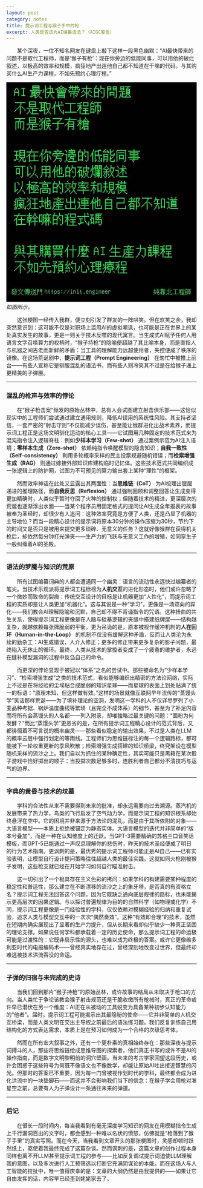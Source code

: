 ```yaml
---
layout: post
category: notes
title: 提示词工程与猴子手中的枪
excerpt: 人类是否该为AI编纂语法？（AIGC警告）
---
```


&emsp;&emsp;某个深夜，一位不知名网友在键盘上敲下这样一段黑色幽默：“AI最快带来的问题不是取代工程师，而是‘猴子有枪’：现在你旁边的低能同事，可以用他的破烂叙述，以极高的效率和规模，疯狂地产出连他自己都不知道在干嘛的代码。与其购买什么AI生产力课程，不如先预约心理疗程。”

![](/assets/images/notes/20250305_1.jpg)\
*如图所示。*

&emsp;&emsp;这张梗图一经传入我群，便立刻引发了群友的一阵哄笑。但在欢笑之余，我却突然意识到：这可能不仅是对职场上滥用AI的虚拟嘲讽，也可能是正在世界上的某处真实发生的故事，更是一则关于技术反噬的现代寓言。当生成式AI赋予任何人用语言文字召唤算力的权柄时，“猴子持枪”的隐喻便超越了其比喻本身，而是直指人与机器之间古老而新鲜的矛盾：当工具的理解能力远超使用者，失控便成了秩序的镜像。在这场荒诞剧中，**提示词工程（Prompt Engineering）** 在匆忙中被推上前台——有些人宣称它是驯服混乱的语法书，而有些人则冷笑其不过是在给猴子递上更精美的子弹匣。

---

### 混乱的枪声与效率的悖论

&emsp;&emsp;在“猴子枪击案”频发的原始丛林中，总有人会试图建立射击俱乐部——这恰似现实中的工程师们尝试通过建立通用规则，降低AI误用的系统性风险。其支持者坚信，一套严密的“射击守则”不仅能减少误伤，甚至能让猴群进化出战术素养，而提示词工程正是这场文明驯化运动的核心工具——它试图用几种固定的技术范式来为混沌指令注入逻辑脊柱：例如**少样本学习（Few-shot）** 通过案例示范为AI注入语境；**零样本生成（Zero-shot）** 依赖纯指令唤醒模型的隐含知识；**自我一致性（Self-consistency）** 利用多轮概率采样的民主投票规避随机错误；而**检索增强生成（RAG）** 则通过嫁接外部知识库建构临时记忆体。这些技术范式共同编织成一张逻辑上的防护网，试图为不可预见的算力输出套上某种“理性”的框架。

&emsp;&emsp;然而效率神话在此处又显露出其两面性：当**思维链（CoT）** 为AI梳理出层层递进的推理路径，而**自我反思（Reflexion）** 通过强制回顾和调整回答让生成变得更加精确时，人类似乎暂时夺回了火种的控制权；但随着技术的精进，更深层次的荒诞也逐渐浮出水面——当某个程序员用固定格式的提问让AI生成全年报表的故事被奉为圣经时，却很少有人追问：这种效率究竟是方便了人类，还是凸显了机器的主导地位？而当一段精心设计的提示词将原本30分钟的操作压缩为30秒，节约下的时间又是否只是被用来提交更多琐碎、无意义的任务？这就好像猴群在获得机关枪后，却依然每分钟打光弹夹——生产力的飞跃与无意义工作的增殖，如同孪生子一般纠缠着AI的圣殿。

---

### 语法的梦魇与知识的荒原

&emsp;&emsp;所有试图编纂词典的人都会遭遇同一个幽灵：语言的流动性永远快过编纂者的笔尖。当技术乐观派将提示词工程标榜为**人机交互**的进化形态时，他们或许忽略了一个微妙而致命的裂痕：传统交互设计的目标是让机器更加“人性化”，而提示词工程的实质却是让人类更加“机器化”。这与其说是一种“学习”，更像是一场双向的异化——我们教会AI理解隐喻和沉默，自己却不得不背诵指令的咒语。这种扭曲的共生关系，使得提示词工程更像是在人脑与硅基逻辑的夹缝中搭建纸牌屋——结构越复杂，就越依赖每张牌脆弱的平衡。更为吊诡的是，原本被视作缓冲机制的**人在回环（Human-in-the-Loop）** 的机制不仅没有缓解这种矛盾，反而让人类沦为永续的勤杂工：AI生成错误，人介入修正；更多的修正带来更多复杂的影子问题，最终陷入无休止的循环。最终，人类从技术的掌控者变成了一个疲惫的维护者，永远在缝补模型漏洞的过程中反刍自己的命令。

&emsp;&emsp;而更深的悖论显现于被冠以“体系”之名的尝试中。那些被命名为“少样本学习”、“检索增强生成”之类的技术范式，看似能够编织出精密的方法论网络，实际上不过是在将经验的尘埃粘合成脆弱的知识星球——而星球的表面上到处贴满了统一的标语：“原理未知，但这样做有效。”这样的场景就像互联网早年流传的“蒸馒头学”笑话那样荒诞——为了填补理论的空洞，发明这一学科的人不仅详尽罗列了小麦品种考据、锅炉温度曲线等繁琐（且完全不成体系）的细节，甚至为了补足内容而将所有会蒸馒头的人名都一一列入附录，却唯独略过最关键的问题：“面粉为何发酵？”而比“蒸馒头学”更恶劣的是，在所有提示词工程精心设计的范式背后，又都徘徊着不可言说的概率幽灵——那些看似稳定的输出效果，不过是人类在LLM的概率云层中强行划定的等雨线。工程师们为思维链标注的每一个逻辑路标，都可能被下一轮权重更新的季风吹散；检索增强生成搭建的知识桥梁，终究架设在模型随机采样的流沙之上。我们自以为抓住的某种确定性，其实可能只是黑箱在某次骰子游戏中恰好掷出的顺子：当投掷次数足够多时，连胜利者自己都分不清技巧与运气的边界。

---

### 字典的黄昏与技术的坟墓

&emsp;&emsp;学科的合法性从来不需要得到未来的批准，却永远需要向过去溯源。蒸汽机的发展带来了热力学，鸟类的飞行启发了空气动力学，而提示词工程的知识根系却始终悬浮在空中。它的困境并非来源于方法论的混乱，而是由于其所依附的对象——大语言模型——本质上拒绝被锚定为静态实体。大语言模型的迭代并非简单的“版本号叠加”，而是一种在认知维度上的迁跃。当GPT-3需要精确的苏格兰口音笑话模板，而GPT-5已能通过一声叹息理解你的悲伤时，昨天的技术圣经便成了明日的行为艺术指南。更讽刺的是，最优秀的提示词工程师可能正是AI自己——已有实验表明，让模型自行设计提问策略往往超越人类的最佳实践。这就如同火枪刚被猴子发明，这些枪支就已经在开始学习如何自行瞄准射击。

&emsp;&emsp;这一切引出了一个极具存在主义色彩的拷问：如果学科的构建需要某种程度的稳定性和普适性，那么建立在不断漂移的流沙之上的象牙塔，是否真的有资格立名？提示词工程无法回答这个问题，因为它既缺乏通向底层规律的路标，也未能揭示更高层次的因果逻辑。与以探讨普遍规律为目的的自然科学（如物理或化学）不同，提示词工程更像是一门经验性的学科，仅仅依赖对模糊经验的归纳和重复试验，追求人类与模型交互中的一次次“偶然奏效”。这种“有效即合理”的技术，虽然在短期内确实展现出了显著的生产力提升，但从长期来看却似乎缺少一种真正坚固的理论支撑。如果说任何学科都承载着一定的历史使命，那么提示词工程的命运极可能是过渡性的：它既非启示性的源头，也难以成为终极的答案。或许它更像维多利亚时代的电报编码术——曾经真实地存在过，曾经深刻地改变过世界，但最终却难逃被技术洪流吞没的命运。

---

### 子弹的归宿与未完成的史诗

&emsp;&emsp;当我们回到那片“猴子持枪”的原始丛林，或许故事的结局从未取决于枪口的方向。当人类忙于争论该教会猴子射击规范还是干脆收缴所有枪械时，真正的革命或许早已潜伏在另一个维度：AI正在从被动的工具蜕变为具备某种初步认知能力的“他者”。届时，提示词工程可能揭示出其最隐秘的使命——它并非简单的人机交互桥梁，而是人类文明在交出主导权之前最后的语法练习题。我们反复训练自己用结构化的方式表达需求，本质上是在预习如何成为一个合格的次级思考体。

&emsp;&emsp;然而在所有宏大叙事之外，还有一个更朴素的真相始终存在：那些深夜与提示词搏斗的人，那些将思维链绘成思维导图的探索者，他们真正书写的或许不是AI的操作指南，而是数字文明黎明前的洞穴壁画。当未来的考古学家回望这段历史，或许会困惑于这些符号为何既不像语文也不像数学，却能让原始AI吐出接近智慧的闪光。但那时的答案已不重要，因为每一门曾被视作划时代的学科，最终都会成为进化洪流中的一块垫脚石——而这并不会影响我们当下的信念：在猴子学会用枪对准星空之前，总要有人为子弹设计一条通往未来的弹道。

---

### 后记

&emsp;&emsp;在很长一段时间内，每当我看到有毫无深度学习知识的网友在用模糊指令生成上千行漏洞百出的文字时，都会感到一种难以名状的愤怒，仿佛就是“枪落到了猴子手里”的真实写照。而在今天，当我看到文章开头的那张梗图时，灵感却顿时跃然纸上，驱使着我最终完成了这篇杂谈。然而讽刺的是，这篇文章的创作过程本身同样也离不开LLM甚至提示词工程的参与——比如反复调试提示词迫使LLM理解我的意图，以及多次进行人工预筛选以打断它充满阴谋论的本能。而在这场人与人工智能的拉扯中，唯一值得庆幸的是：文章的大纲仍然是由我提供的——如果让它自由发挥的话，内容早已经歪到姥姥家去了。
